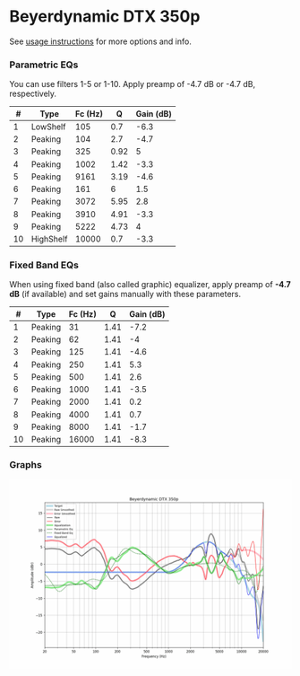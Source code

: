 # Beyerdynamic DTX 350p
See [usage instructions](https://github.com/jaakkopasanen/AutoEq#usage) for more options and info.

### Parametric EQs
You can use filters 1-5 or 1-10. Apply preamp of -4.7 dB or -4.7 dB, respectively.

|   # | Type      |   Fc (Hz) |    Q |   Gain (dB) |
|-----|-----------|-----------|------|-------------|
|   1 | LowShelf  |       105 | 0.7  |        -6.3 |
|   2 | Peaking   |       104 | 2.7  |        -4.7 |
|   3 | Peaking   |       325 | 0.92 |         5   |
|   4 | Peaking   |      1002 | 1.42 |        -3.3 |
|   5 | Peaking   |      9161 | 3.19 |        -4.6 |
|   6 | Peaking   |       161 | 6    |         1.5 |
|   7 | Peaking   |      3072 | 5.95 |         2.8 |
|   8 | Peaking   |      3910 | 4.91 |        -3.3 |
|   9 | Peaking   |      5222 | 4.73 |         4   |
|  10 | HighShelf |     10000 | 0.7  |        -3.3 |

### Fixed Band EQs
When using fixed band (also called graphic) equalizer, apply preamp of **-4.7 dB** (if available) and set gains manually with these parameters.

|   # | Type    |   Fc (Hz) |    Q |   Gain (dB) |
|-----|---------|-----------|------|-------------|
|   1 | Peaking |        31 | 1.41 |        -7.2 |
|   2 | Peaking |        62 | 1.41 |        -4   |
|   3 | Peaking |       125 | 1.41 |        -4.6 |
|   4 | Peaking |       250 | 1.41 |         5.3 |
|   5 | Peaking |       500 | 1.41 |         2.6 |
|   6 | Peaking |      1000 | 1.41 |        -3.5 |
|   7 | Peaking |      2000 | 1.41 |         0.2 |
|   8 | Peaking |      4000 | 1.41 |         0.7 |
|   9 | Peaking |      8000 | 1.41 |        -1.7 |
|  10 | Peaking |     16000 | 1.41 |        -8.3 |

### Graphs
![](./Beyerdynamic%20DTX%20350p.png)
